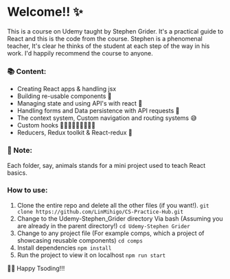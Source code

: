 # Welcome!! ✨
This is a course on Udemy taught by Stephen Grider. It's a practical guide to React and this is the code from the course. Stephen is a phenomenal teacher, It's clear he thinks of the student at each step of the way in his work. I'd happily recommend the course to anyone.

### 📚 Content:
- Creating React apps & handling jsx
- Building re-usable components 🍻
- Managing state and using API's with react 🙊
- Handling forms and Data persistence with API requests 🤗
- The context system, Custom navigation and routing systems 😅
- Custom hooks 🏃🏽‍♂️🏃🏽‍♂️🏃🏽‍♂️
- Reducers, Redux toolkit & React-redux 🎇

### 👾 Note:
Each folder, say, animals stands for a mini project used to teach React basics.

### How to use:
1. Clone the entire repo and delete all the other files (if you want!).
`` git clone https://github.com/LinMihigo/CS-Practice-Hub.git ``
2. Change to the Udemy-Stephen_Grider directory
Via bash (Assuming you are already in the parent directory!)
`` cd Udemy-Stephen Grider ``
3. Change to any project file (For example comps, which a project of showcasing reusable components)
`` cd comps ``
4. Install dependencies
`` npm install ``
5. Run the project to view it on localhost
`` npm run start ``

🚀🚀 Happy Tsoding!!!
